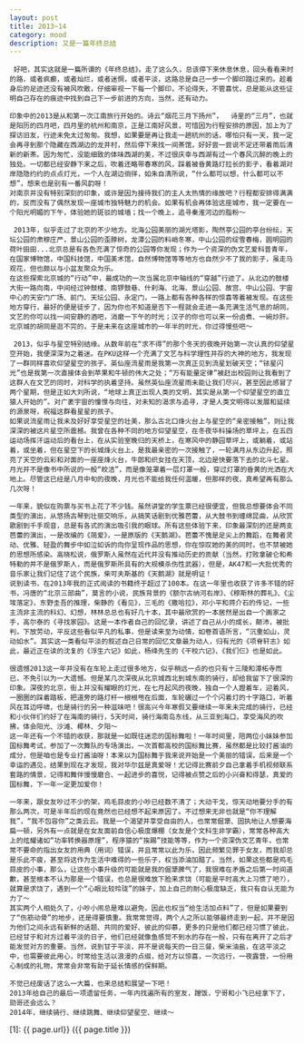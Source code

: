 ```yaml
---
layout: post
title: 2013~14
category: mood
description: 又是一篇年终总结
---
```


     好吧，其实这就是一篇所谓的《年终总结》。走了这么久，总该停下来休息休息，回头看看来时的路，或者疯癫，或者灿烂，或者迷惘，或者平淡，这路总是自己一步一个脚印踏过来的。趁着身后的足迹还没有被风吹散，仔细审视一下每一个脚印，不论得失，不管喜忧，总是能从这些证明自己存在的痕迹中找到自己下一步前进的方向，当然，还有动力。

    印象中的2013是从和第一次江南旅行开始的。诗云“烟花三月下扬州”，  诗里的“三月”，也就是阳历的四月吧，四月里的杭州和南京，正是江南好风景，可惜因为行程安排的原因，加上为了探访旧友，行迹未免太过匆匆。我想，如果要是再让我走一趟杭州的话，哪怕只有一天，我一定会再寻到那个隐藏在西湖边的龙井村，然后停下来找一间茶馆，好好尝一尝说不定还带着雨后清新的新茶。因为匆忙，没能细致的体味西湖的美，不过很庆幸与西湖有过一个春风沉醉的晚上的独处。一切都已经安静下来之后，吹着还略带春寒的风，踩着被昏黄路灯拉长的影子，看着湖对岸隐隐约约的点点灯光，一个人在湖边徜徉，如朱自清所说，“什么都可以想，什么都可以不想”，想来也是别有一番风韵呀！
    对南京并没有特别深刻的印象，或许是因为接待我们的主人太热情的缘故吧？行程都安排得满满的，反而没有了偶然发现一座城市独特魅力的机会。如果有机会再体验这座城市，我一定要在一个阳光明媚的下午，体验她的斑驳的城墙；找一个晚上，追寻秦淮河边的脂粉～

     2013年，似乎走过了北京的不少地方。北海公园美丽的湖光塔影，陶然亭公园的亭台纷纭，天坛公园的肃穆庄严，景山公园的歪脖树，龙潭公园的料峭冬寒，中山公园的绽雪春梅，圆明园的荷叶田田...北京总是有各色充满了惊奇的公园等你发现；作为一个资深的伪文艺爱科普青年，在国家博物馆，中国科技馆，中国美术馆，自然博物馆等等地方也自然少不了我的影子，虽走马观花，但也颇以与小盆友聚众为乐。
    在这些探索北京城的“行动”中，最成功的一次当属北京中轴线的“穿越”行迹了。从北边的鼓楼大街一路向南，中间经过钟鼓楼、南锣鼓巷、什刹海、北海、景山公园、故宫、中山公园、宇宙中心的天安门广场、前门、天坛公园、永定门，一路上都有各种各样的惊喜等着被发现。在这些地方穿行，最好的便是徒步了，因为你也不知道是否下一程就会走进一条充满生活气息的胡同，文艺的你可以找一间安静的酒吧，消磨一下午的时光；汉子的你也可以来一份卤煮、一碗炒肝。北京城的胡同是逛不完的，于是未来在这座城市的一年半的时光，你过得慢些吧～

     2013，似乎与星空特别结缘。从数年前在“求不得”的那个冬天的夜晚开始第一次认真的仰望星空开始，我便深深为之着迷。在PKU这样一个充满了文艺与科学理性并存的大神的地方，我发现了一群同样喜欢仰望星空的孩子。英仙座流星雨是我第一次真正见到流星划破天空；“铱星闪光”也是我第一次直接体会到苹果和牛顿的伟大之处；“万有能量定律”被赶出校园则让我看到了这群人在文艺的同时，对科学的执着坚持。虽然英仙座流星雨未能让我们尽兴，甚至因此感冒了两个星期，但是正如大刘所说，“地球上真正出现人类的文明，其实是从第一个仰望星空的直立猿人开始的”。对广袤宇宙的憧憬与向往，对未知的渴求与追寻，才是人类文明得以发展和延续的源泉呀，祝福这群看星星的孩子。
    如果说流星雨让我未及好好享受星空的壮美，那么古北口烽火台上与星空的“亲密接触”，则让我深深的被这片星空所震撼。我曾在各种不同的地方仰望星空，在冬夜华科操场的草坪上，在五四运动场挥汗运动后的看台上，在从实验室晚归的天桥上，在寒风中的静园草坪上，或躺着，或站着，或坐着，但在星空下的长城烽火台上，是我最亲密的一次接触了，一轮满月从东边升起，照亮了天空的云彩和对面的一座座烽火台，牛郎和织女挂在天顶，北边是快要落下去的北斗七星。月光并不是像书中所说的一般“皎洁”，而是像笼罩着一层灯罩一般，穿过灯罩的昏黄的光洒在大地上。尽管这已经是八月中旬的夜晚，月光也不能给我任何温暖，但那样的夜，真希望再有那么几次呀！

    一年来，貌似在购票与买书上花了不少钱。虽然讲堂的学生票已经很便宜，但我总想要体会不同类型的演出，从悠扬古琴到壮丽交响乐，从搞笑话剧到优雅芭蕾，从大鼓书到缠绵昆曲，从欣赏歌剧到千手观音，总是有各式的演出吸引我的眼球。所有这些体验下来，印象最深刻的还是两支芭蕾的演出，一是改编的《简爱》，一是原版的《天鹅湖》。芭蕾不愧是足尖上的舞蹈，在舞者灵动、优雅、轻盈的舞步中如泣如诉的向你呈现作品的思想，你在惊叹她的美的同时，也不禁被她的思想所感染。高晓松说，俄罗斯人虽然在近代并没有推动历史的贡献（当然，打败拿破仑和希特勒的并不是俄罗斯人，而是俄罗斯所具有的大规模杀伤性武器），但是，AK47和一大批优秀的音乐家让我们记住了这个民族，柴可夫斯基的《天鹅湖》就是明证！
    说到读书，在2013年我的正式阅读的书籍终于超过了100本。在这一年里也收获了许多不错的好书，冯唐的“北京三部曲”，莫言的小说，民族背景的《额尔古纳河右岸》、《穆斯林的葬礼》、《尘埃落定》，东野圭吾的推理，柴静的《看见》，三毛的《撒哈拉》，邓小平和蒋介石的传记，一些主流非主流的科幻、幻想，林林总总也有好几十本，其中最欣赏的一本居然是出自一个画家之手，高尔泰的《寻找家园》。这是一本作者自己的回忆录，讲述了自己从小的成长，颠沛，被批判，下放劳动，平反这些看似平凡的私事，但是读来至为动情，如卷首语所言，“沉重如山，灵动如水”。其实这一类看似平淡的叙述自己日常的回忆文章最为动人，归有光的《项脊轩志》如此，最近正在读的沈复的《浮生六记》如此，杨绛先生的《干校六记》、《我们仨》也是如此。

    很遗憾2013这一年并没有在车轮上走过很多地方，似乎稍远一点的也只有十三陵和潭柘寺而已，不免引以为一大遗憾。但是某几次深夜从北京城西北到城东南的骑行，却给我留下了很深的印象。深夜的北京，街上并没有耀眼的灯光，在七月起风的夜晚，独自一个人蹬着车，迎着风，一圈圈的踩着踏板，把道旁的路灯杆一根根甩在后面，车轮碾过一个个闪着灯的十字路口，听着风在耳边呼啸，也是骑行的另一种滋味吧！很高兴今年寒假又要继续一年来未完成的骑行，已经和小伙伴们约好了在海南的骑行，5天时间，骑行海南岛东线，从三亚到海口，享受海风的吹拂，体会阳光、沙滩、椰林、夕阳～
    这一年还有一个不错的收获，那就是一如既往迷恋的国标舞啦！一年时间里，陪两位小妹妹参加国标舞考试，参加了一次舞队的专场演出，一次首都高校的国标舞比赛，虽然都是比较打酱油的成分，但是咱也是专业打酱油呀！本来以为国标舞于我来说开始是一个美丽的错误，后来是一个幸运的遇见，结果到现在才发现，我对华尔兹是真爱呀！尤记得比赛前夕自己拿着手机视频联系套路的情景，记得和舞伴慢慢磨合、一起进步的喜悦，记得被点赞之后的小兴奋和得瑟，真爱的国标舞，下一年一定更加爱你！

    一年来，跟女友吵过不少的架，鸡毛蒜皮的小吵已经数不清了；大动干戈，惊天动地要分手的有那么两次，可是半年后的现在竟然也已经想不起来原因了。不过想来无非也就是“你不理解我”，“我不包容你”之类云云。我是一个渴望并享受自由的人，也常常倔犟、固执地让人想要海扁一顿，另外有一点就是在女友面前自信心极度爆棚（女友是个文科生非学霸），常常各种高大上的炫耀诸如“功率转换器原理”，程序猿的“挨踢”技能等等，作为一个资深伪文艺青年，也常常不要命的指出女友的用典（用词）错误，并且常常以此为乐，因此频繁见罪于女友，而我却总是乐此不疲，甚至将这作为生活中难得的一些乐子，权当添油加醋了。当然，如果这些都是鸡毛蒜皮的小事，那么，让这些小事升级的可能就是我的倔犟脾气了，我很难在矛盾之后第一时间道歉，甚至根本不认为那是一个错误，也总是很难放下脸来求饶（可能是平时高大上习惯了吧?），就算是求饶了，遇到一个“心眼比较玲珑”的妹子，加上自己的耐心极度缺乏，我只有自认无能为力了～
    其实两个人相处久了，小吵小闹总是难以避免，因此也权当“给生活加点料”了，但是如果要到了“伤筋动骨”的地步，还是得要慎重。我常常觉得，两个人之所以能够最终走到一起，并不是因为他们之间永远有新鲜的话题、共同的爱好、彼此的仰慕，更多的只是他们都已经习惯了彼此，已经甘于和对方过着平淡的日子，他们已经就像鱼感觉不到水的存在一般，只有在离开了之后才能发觉对方的重要。当然，说到甘于平淡，并不是说每天的一日三餐，柴米油盐，在这平淡之中，也需要彼此用心，时常给生活以浪漫的点缀，给对方以惊喜，一次远行，一夜露营，一份用心制成的礼物，常常会非常有助于延长情感的保鲜期。

    不觉已经废话了这么一大篇，也来总结和展望一下吧！
    2013年给自己的最后一项遗留任务，一年内找遍所有的室友，蹭饭，宁哥和小飞已经拿下了，勋哥还会远么？
    2014年，继续骑行、继续跳舞、继续仰望星空、继续～






[SilentVally]:    http://silentvally.github.io  "SilentVally"
[1]:    {{ page.url}}  ({{ page.title }})
